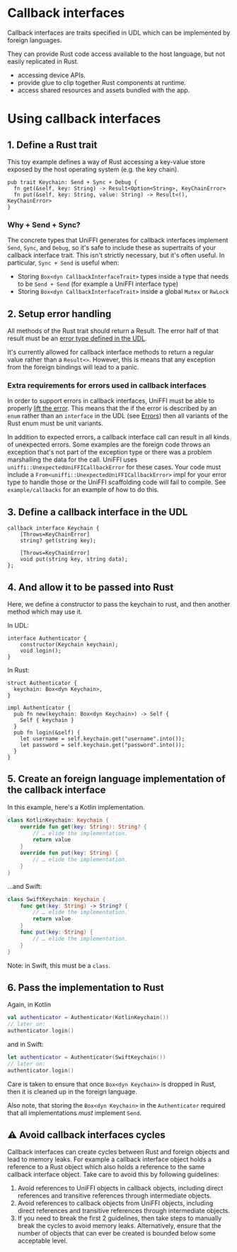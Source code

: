 # Callback interfaces

Callback interfaces are traits specified in UDL which can be implemented by foreign languages.

They can provide Rust code access available to the host language, but not easily replicated
in Rust.

 * accessing device APIs.
 * provide glue to clip together Rust components at runtime.
 * access shared resources and assets bundled with the app.

# Using callback interfaces

## 1. Define a Rust trait

This toy example defines a way of Rust accessing a key-value store exposed
by the host operating system (e.g. the key chain).

```rust,no_run
pub trait Keychain: Send + Sync + Debug {
  fn get(&self, key: String) -> Result<Option<String>, KeyChainError>
  fn put(&self, key: String, value: String) -> Result<(), KeyChainError>
}
```

### Why + Send + Sync?

The concrete types that UniFFI generates for callback interfaces implement `Send`, `Sync`, and `Debug`, so it's safe to
include these as supertraits of your callback interface trait.  This isn't strictly necessary, but it's often useful.  In
particular, `Sync + Send` is useful when:
  - Storing `Box<dyn CallbackInterfaceTrait>` types inside a type that needs to be `Send + Send` (for example a UniFFI
    interface type)
  - Storing `Box<dyn CallbackInterfaceTrait>` inside a global `Mutex` or `RwLock`


## 2. Setup error handling

All methods of the Rust trait should return a Result.  The error half of that result must
be an [error type defined in the UDL](./errors.md).

It's currently allowed for callback interface methods to return a regular value
rather than a `Result<>`.  However, this is means that any exception from the
foreign bindings will lead to a panic.

### Extra requirements for errors used in callback interfaces

In order to support errors in callback interfaces, UniFFI must be able to
properly [lift the error](../internals/lifting_and_lowering.md).  This means
that the if the error is described by an `enum` rather than an `interface` in
the UDL (see [Errors](./errors.md)) then all variants of the Rust enum must be unit variants.

In addition to expected errors, a callback interface call can result in all kinds of
unexpected errors.  Some examples are the foreign code throws an exception that's not part
of the exception type or there was a problem marshalling the data for the call.  UniFFI
uses `uniffi::UnexpectedUniFFICallbackError` for these cases.  Your code must include a
`From<uniffi::UnexpectedUniFFICallbackError>` impl for your error type to handle those or
the UniFFI scaffolding code will fail to compile.  See `example/callbacks` for an
example of how to do this.

## 3. Define a callback interface in the UDL

```webidl
callback interface Keychain {
    [Throws=KeyChainError]
    string? get(string key);

    [Throws=KeyChainError]
    void put(string key, string data);
};
```

## 4. And allow it to be passed into Rust

Here, we define a constructor to pass the keychain to rust, and then another method
which may use it.

In UDL:

```webidl
interface Authenticator {
    constructor(Keychain keychain);
    void login();
}
```

In Rust:

```rust,no_run
struct Authenticator {
  keychain: Box<dyn Keychain>,
}

impl Authenticator {
  pub fn new(keychain: Box<dyn Keychain>) -> Self {
    Self { keychain }
  }
  pub fn login(&self) {
    let username = self.keychain.get("username".into());
    let password = self.keychain.get("password".into());
  }
}
```

## 5. Create an foreign language implementation of the callback interface

In this example, here's a Kotlin implementation.

```kotlin
class KotlinKeychain: Keychain {
    override fun get(key: String): String? {
        // … elide the implementation.
        return value
    }
    override fun put(key: String) {
        // … elide the implementation.
    }
}
```

…and Swift:

```swift
class SwiftKeychain: Keychain {
    func get(key: String) -> String? {
        // … elide the implementation.
        return value
    }
    func put(key: String) {
        // … elide the implementation.
    }
}
```

Note: in Swift, this must be a `class`.

## 6. Pass the implementation to Rust

Again, in Kotlin

```kt
val authenticator = Authenticator(KotlinKeychain())
// later on:
authenticator.login()
```

and in Swift:

```swift
let authenticator = Authenticator(SwiftKeychain())
// later on:
authenticator.login()
```

Care is taken to ensure that once `Box<dyn Keychain>` is dropped in Rust, then it is cleaned up in the foreign language.

Also note, that storing the `Box<dyn Keychain>` in the `Authenticator` required that all implementations
*must* implement `Send`.

## ⚠️  Avoid callback interfaces cycles

Callback interfaces can create cycles between Rust and foreign objects and lead to memory leaks.  For example a callback
interface object holds a reference to a Rust object which also holds a reference to the same callback interface object.
Take care to avoid this by following guidelines:

1. Avoid references to UniFFI objects in callback objects, including direct references and transitive
   references through intermediate objects.
2. Avoid references to callback objects from UniFFI objects, including direct references and transitive
   references through intermediate objects.
3. If you need to break the first 2 guidelines, then take steps to manually break the cycles to avoid memory leaks.
   Alternatively, ensure that the number of objects that can ever be created is bounded below some acceptable level.
